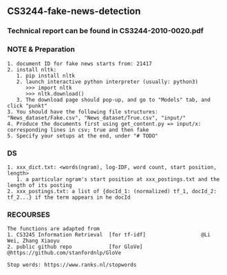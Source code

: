 ## CS3244-fake-news-detection

### **Technical report can be found in CS3244-2010-0020.pdf**

### NOTE & Preparation
    1. document ID for fake news starts from: 21417
    2. install nltk:
       1. pip install nltk
       2. launch interactive python interpreter (usually: python3)
          >>> import nltk
          >>> nltk.download()
       3. The download page should pop-up, and go to "Models" tab, and click "punkt"
    3. You should have the following file structures: "News_dataset/Fake.csv", "News_dataset/True.csv", "input/"
    4. Produce the documents first using get_content.py => input/x: corresponding lines in csv; true and then fake
    5. Specify your setups at the end, under "# TODO"


### DS
    1. xxx_dict.txt: <words(ngram), log-IDF, word count, start position, length>
       1. a particular ngram's start position at xxx_postings.txt and the length of its posting
    2. xxx_postings.txt: a list of {docId_1: (normalized) tf_1, docId_2: tf_2...} if the term appears in he docId


### RECOURSES
    The functions are adapted from
    1. CS3245 Information Retrieval  [for tf-idf]                  @Li Wei, Zhang Xiaoyu
    2. public github repo            [for GloVe]                   @https://github.com/stanfordnlp/GloVe

    Stop words: https://www.ranks.nl/stopwords
